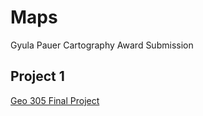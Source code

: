 # Maps
Gyula Pauer Cartography Award Submission
## Project 1 
[Geo 305 Final Project](maps/305finaluse.png)



